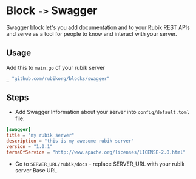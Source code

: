 # Block `->` Swagger

Swagger block let's you add documentation and to your Rubik REST APIs and serve as a tool for
people to know and interact with your server.

## Usage

Add this to `main.go` of your rubik server

```go
_ "github.com/rubikorg/blocks/swagger"
```

## Steps

-   Add Swagger Information about your server into `config/default.toml` file:

```toml
[swagger]
title = "my rubik server"
description = "this is my awesome rubik server"
version = "1.0.1"
termsOfService = "http://www.apache.org/licenses/LICENSE-2.0.html"
```

-   Go to `SERVER_URL/rubik/docs` - replace SERVER_URL with your rubik server Base URL.
